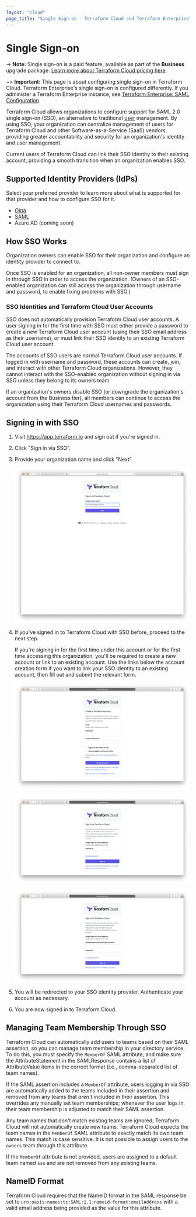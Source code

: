 ```yaml
---
layout: "cloud"
page_title: "Single Sign-on - Terraform Cloud and Terraform Enterprise"
---
```


# Single Sign-on

-> **Note:** Single sign-on is a paid feature, available as part of the **Business** upgrade package. [Learn more about Terraform Cloud pricing here](https://www.hashicorp.com/products/terraform/pricing/).

~> **Important:** This page is about configuring single sign-on in Terraform Cloud. Terraform Enterprise's single sign-on is configured differently. If you administer a Terraform Enterprise instance, see [Terraform Enterprise: SAML Configuration](/docs/enterprise/saml/configuration.html).

Terraform Cloud allows organizations to configure support for SAML 2.0 single sign-on (SSO), an alternative to traditional [user](./users.html) management. By using SSO, your organization can centralize management of users for Terraform Cloud and other Software-as-a-Service (SaaS) vendors, providing greater accountability and security for an organization's identity and user management.

Current users of Terraform Cloud can link their SSO identity to their existing account, providing a smooth transition when an organization enables SSO.

## Supported Identity Providers (IdPs)

Select your preferred provider to learn more about what is supported for that provider and how to configure SSO for it.

* [Okta](./single-sign-on/okta.html)
* [SAML](./single-sign-on/saml.html)
* Azure AD (coming soon)

## How SSO Works

Organization owners can enable SSO for their organization and configure an identity provider to connect to.

Once SSO is enabled for an organization, all non-owner members must sign in through SSO in order to access the organization. (Owners of an SSO-enabled organization can still access the organization through username and password, to enable fixing problems with SSO.)

### SSO Identities and Terraform Cloud User Accounts

SSO does not automatically provision Terraform Cloud user accounts. A user signing in for the first time with SSO must either provide a password to create a new Terraform Cloud user account (using their SSO email address as their username), or must link their SSO identity to an existing Terraform Cloud user account.

The accounts of SSO users are normal Terraform Cloud user accounts. If logged in with username and password, these accounts can create, join, and interact with other Terraform Cloud organizations. However, they cannot interact with the SSO-enabled organization without signing in via SSO unless they belong to its owners team.

If an organization's owners disable SSO (or downgrade the organization's account from the Business tier), all members can continue to access the organization using their Terraform Cloud usernames and passwords.


## Signing in with SSO

1. Visit https://app.terraform.io and sign out if you're signed in.

2. Click "Sign in via SSO".

3. Provide your organization name and click "Next".

    ![Screenshot: The Terraform Cloud SSO sign-in page, asking for an organization name.](./images/sso/sign-in.png)

4. If you've signed in to Terraform Cloud with SSO before, proceed to the next step.

    If you're signing in for the first time under this account or for the first time accessing this organization, you'll be required to create a new account or link to an existing account. Use the links below the account creation form if you want to link your SSO identity to an existing account, then fill out and submit the relevant form.

    ![Screenshot: Terraform Cloud's create account page.](./images/sso/create-account.png)

    ![Screenshot: The password prompt for linking an SSO email address to the currently signed-in Terraform Cloud account.](./images/sso/matched-linking.png)

    ![Screenshot: the username and password prompt for linking an SSO email address to another Terraform Cloud account.](./images/sso/chosen-linking.png)

5. You will be redirected to your SSO identity provider. Authenticate your account as necessary.

6. You are now signed in to Terraform Cloud.

## Managing Team Membership Through SSO

Terraform Cloud can automatically add users to teams based on their SAML assertion, so you can manage team membership in your directory service. To do this, you must specify the `MemberOf` SAML attribute, and make sure the AttributeStatement in the SAMLResponse contains a list of AttributeValue items in the correct format (i.e., comma-separated list of team names).

If the SAML assertion includes a `MemberOf` attribute, users logging in via SSO are automatically added to the teams included in their assertion and removed from any teams that *aren't* included in their assertion. This overrides any manually set team memberships; whenever the user logs in, their team membership is adjusted to match their SAML assertion.

Any team names that don't match existing teams are ignored; Terraform Cloud will not automatically create new teams. Terraform Cloud expects the team names in the `MemberOf` SAML attribute to exactly match its own team names. This match is case sensitive. It is not possible to assign users to the `owners` team through this attribute.

If the `MemberOf` attribute is not provided, users are assigned to a default team named `sso` and are not removed from any existing teams. 

## NameID Format

Terraform Cloud requires that the NameID format in the SAML response be set to `urn:oasis:names:tc:SAML:1.1:nameid-format:emailAddress` with a valid email address being provided as the value for this attribute.